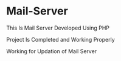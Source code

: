 # Mail-Server

This Is Mail Server Developed Using PHP

Project Is Completed and Working Properly

Working for Updation of Mail Server
